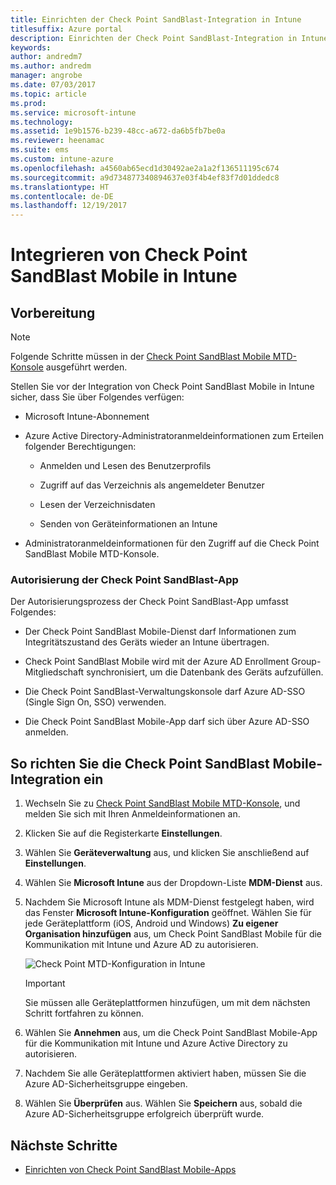 ```yaml
---
title: Einrichten der Check Point SandBlast-Integration in Intune
titlesuffix: Azure portal
description: Einrichten der Check Point SandBlast-Integration in Intune
keywords: 
author: andredm7
ms.author: andredm
manager: angrobe
ms.date: 07/03/2017
ms.topic: article
ms.prod: 
ms.service: microsoft-intune
ms.technology: 
ms.assetid: 1e9b1576-b239-48cc-a672-da6b5fb7be0a
ms.reviewer: heenamac
ms.suite: ems
ms.custom: intune-azure
ms.openlocfilehash: a4560ab65ecd1d30492ae2a1a2f136511195c674
ms.sourcegitcommit: a9d734877340894637e03f4b4ef83f7d01ddedc8
ms.translationtype: HT
ms.contentlocale: de-DE
ms.lasthandoff: 12/19/2017
---
```

# <a name="integrate-check-point-sandblast-mobile-with-intune"></a>Integrieren von Check Point SandBlast Mobile in Intune

## <a name="before-you-begin"></a>Vorbereitung

> [!NOTE] 
> Folgende Schritte müssen in der [Check Point SandBlast Mobile MTD-Konsole](https://intune-4.eu1.locsec.net/) ausgeführt werden.

Stellen Sie vor der Integration von Check Point SandBlast Mobile in Intune sicher, dass Sie über Folgendes verfügen:

-   Microsoft Intune-Abonnement

-   Azure Active Directory-Administratoranmeldeinformationen zum Erteilen folgender Berechtigungen:

    -   Anmelden und Lesen des Benutzerprofils

    -   Zugriff auf das Verzeichnis als angemeldeter Benutzer

    -   Lesen der Verzeichnisdaten

    -   Senden von Geräteinformationen an Intune

-   Administratoranmeldeinformationen für den Zugriff auf die Check Point SandBlast Mobile MTD-Konsole.

### <a name="check-point-sandblast-app-authorization"></a>Autorisierung der Check Point SandBlast-App

Der Autorisierungsprozess der Check Point SandBlast-App umfasst Folgendes:

-   Der Check Point SandBlast Mobile-Dienst darf Informationen zum Integritätszustand des Geräts wieder an Intune übertragen.

-   Check Point SandBlast Mobile wird mit der Azure AD Enrollment Group-Mitgliedschaft synchronisiert, um die Datenbank des Geräts aufzufüllen.

-   Die Check Point SandBlast-Verwaltungskonsole darf Azure AD-SSO (Single Sign On, SSO) verwenden.

-   Die Check Point SandBlast Mobile-App darf sich über Azure AD-SSO anmelden.

## <a name="to-set-up-check-point-sandblast-mobile-integration"></a>So richten Sie die Check Point SandBlast Mobile-Integration ein

1.  Wechseln Sie zu [Check Point SandBlast Mobile MTD-Konsole](https://intune-4.eu1.locsec.net/), und melden Sie sich mit Ihren Anmeldeinformationen an.

2.  Klicken Sie auf die Registerkarte **Einstellungen**.

3.  Wählen Sie **Geräteverwaltung** aus, und klicken Sie anschließend auf **Einstellungen**.

4.  Wählen Sie **Microsoft Intune** aus der Dropdown-Liste **MDM-Dienst** aus.

5.  Nachdem Sie Microsoft Intune als MDM-Dienst festgelegt haben, wird das Fenster **Microsoft Intune-Konfiguration** geöffnet. Wählen Sie für jede Geräteplattform (iOS, Android und Windows) **Zu eigener Organisation hinzufügen** aus, um Check Point SandBlast Mobile für die Kommunikation mit Intune und Azure AD zu autorisieren.

    ![Check Point MTD-Konfiguration in Intune](./media/checkpoint-MTD-1.PNG)

    > [!IMPORTANT]
    > Sie müssen alle Geräteplattformen hinzufügen, um mit dem nächsten Schritt fortfahren zu können.

6.  Wählen Sie **Annehmen** aus, um die Check Point SandBlast Mobile-App für die Kommunikation mit Intune und Azure Active Directory zu autorisieren.

7.  Nachdem Sie alle Geräteplattformen aktiviert haben, müssen Sie die Azure AD-Sicherheitsgruppe eingeben.

8.  Wählen Sie **Überprüfen** aus. Wählen Sie **Speichern** aus, sobald die Azure AD-Sicherheitsgruppe erfolgreich überprüft wurde.

## <a name="next-steps"></a>Nächste Schritte

- [Einrichten von Check Point SandBlast Mobile-Apps](mtd-apps-ios-app-configuration-policy-add-assign.md)